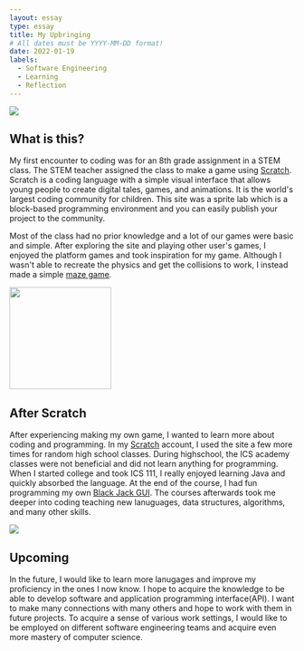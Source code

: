 ```yaml
---
layout: essay
type: essay
title: My Upbringing
# All dates must be YYYY-MM-DD format!
date: 2022-01-19
labels:
  - Software Engineering
  - Learning
  - Reflection
---
```


<img class="ui small left circular floated image" src="https://louie808.github.io/images/ProjectImages/scratch_mascot.jpg">

## What is this?
My first encounter to coding was for an 8th grade assignment in a STEM class. The STEM teacher assigned the class to make a game using <a href="https://scratch.mit.edu">Scratch</a>. Scratch is a coding language with a simple visual interface that allows young people to create digital tales, games, and animations. It is the world's largest coding community for children. This site was a sprite lab which is a block-based programming environment and you can easily publish your project to the community.

Most of the class had no prior knowledge and a lot of our games were basic and simple. After exploring the site and playing other user's games, I enjoyed the platform games and took inspiration for my game. Although I wasn't able to recreate the physics and get the collisions to work, I instead made a simple <a href="https://louie808.github.io/projects/scratchGame"> maze game</a>.


<img class="ui right circular floated image" src="https://louie808.github.io/images/TemplateRandoms/computer_languages.jfif" width="180">

## After Scratch
After experiencing making my own game, I wanted to learn more about coding and programming. In my <a href="https://scratch.mit.edu/users/HeatWaveStar/">Scratch</a> account, I used the site a few more times for random high school classes. During highschool, the ICS academy classes were not beneficial and did not learn anything for programming. When I started college and took ICS 111, I really enjoyed learning Java and quickly absorbed the language. At the end of the course, I had fun programming my own <a href="https://louie808.github.io/projects/blackJack_GUI">Black Jack GUI</a>. The courses afterwards took me deeper into coding teaching new lanuguages, data structures, algorithms, and many other skills.

<img class="ui medium left circular floated image" src="https://louie808.github.io/images/TemplateRandoms/computer_pic.jpg">

## Upcoming
In the future, I would like to learn more lanugages and improve my proficiency in the ones I now know. I hope to acquire the knowledge to be able to develop software and application programming interface(API). I want to make many connections with many others and hope to work with them in future projects. To acquire a sense of various work settings, I would like to be employed on different software engineering teams and acquire even more mastery of computer science.
